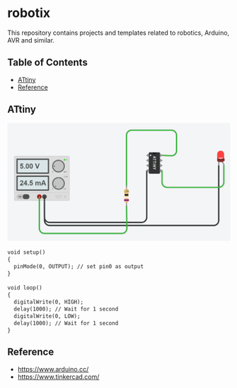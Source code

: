 # robotix
This repository contains projects and templates related to robotics, Arduino, AVR and similar. 
## Table of Contents
* [ATtiny](#attiny)
* [Reference](#reference)
## ATtiny 
![ATtiny-GIF](images/attiny_blink.gif)
```arduino
void setup() 
{
  pinMode(0, OUTPUT); // set pin0 as output
}

void loop()
{
  digitalWrite(0, HIGH); 
  delay(1000); // Wait for 1 second
  digitalWrite(0, LOW);
  delay(1000); // Wait for 1 second
}

```

## Reference
* https://www.arduino.cc/
* https://www.tinkercad.com/

